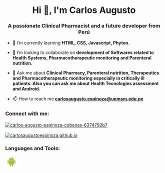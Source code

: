 <h1 align="center">Hi 👋, I'm Carlos Augusto</h1>
<h3 align="center">A passionate Clinical Pharmacist and a future developer from Perú</h3>

- 🌱 I’m currently learning **HTML, CSS, Javascript, Phyton.**
  
- 👯 I’m looking to collaborate on **development of Softwares related to Health Systems, Pharmacotherapeutic monitoring and Parenteral nutrition.**
  
- 💬 Ask me about **Clinical Pharmacy, Parenteral nutrition, Therapeutics and Pharmacotherapeutic monitoring especially in critically ill patients. Also you can ask me about Health Tecnologies assessment and Android.**

- 📫 How to reach me **carlosaugusto.espinoza@unmsm.edu.pe**

<h3 align="left">Connect with me:</h3>
<p align="left">
<a href="https://linkedin.com/in/carlos-augusto-espinoza-cobenas-6374792b7" target="blank"><img align="center" src="https://raw.githubusercontent.com/rahuldkjain/github-profile-readme-generator/master/src/images/icons/Social/linked-in-alt.svg" alt="carlos-augusto-espinoza-cobenas-6374792b7" height="30" width="40" /></a>
</p>

<p align="left">
<a href="https://carlosaugustoespinoza.github.io/" target="blank"><img align="center" src="https://cdn.jsdelivr.net/npm/simple-icons@3.0.1/icons/github.svg" alt="carlosaugustoespinoza.github.io" height="30" width="40" /></a>
</p>

<h3 align="left">Languages and Tools:</h3>
<p align="left"> <a href="https://developer.android.com" target="_blank" rel="noreferrer"> <img src="https://raw.githubusercontent.com/devicons/devicon/master/icons/android/android-original-wordmark.svg" alt="android" width="40" height="40"/> </a> </p>


